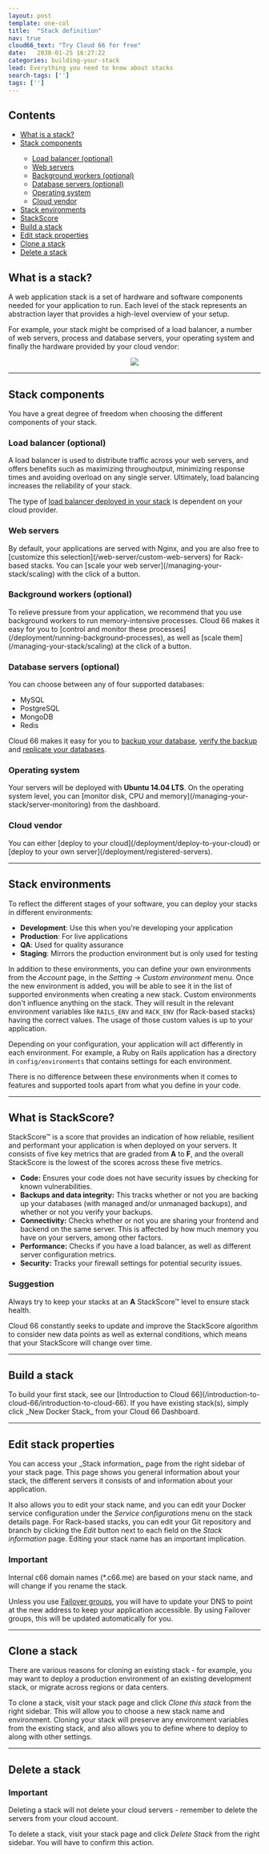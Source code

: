 ```yaml
---
layout: post
template: one-col
title:  "Stack definition"
nav: true
cloud66_text: "Try Cloud 66 for free"
date:   2038-01-25 16:27:22
categories: building-your-stack
lead: Everything you need to know about stacks
search-tags: ['']
tags: ['']
---
```


<h2>Contents</h2>
<ul class="page-toc">
	<li>
		<a href="#what">What is a stack?</a>
	</li>
	<li>
		<a href="#components">Stack components</a>
	</li>
        <ul style="margin-bottom:0em">
	        <li><a href="#lb">Load balancer (optional)</a></li>
	        <li><a href="#web">Web servers</a></li>
	        <li><a href="#background">Background workers (optional)</a></li>
	        <li><a href="#db">Database servers (optional)</a></li>
	        <li><a href="#os">Operating system</a></li>
	        <li><a href="#cloud">Cloud vendor</a></li>
        </ul>
	<li>
		<a href="#envs">Stack environments</a>
	</li>
	<li>
		<a href="#stackscore">StackScore</a>
	</li>
	<li>
		<a href="#build">Build a stack</a>
	</li>
	<li>
		<a href="#edit">Edit stack properties</a>
	</li>
	<li>
		<a href="#clone">Clone a stack</a>
	</li>
	<li>
		<a href="#delete">Delete a stack</a>
	</li>
</ul>

<h2 id="what">What is a stack?</h2>
A web application stack is a set of hardware and software components needed for your application to run. Each level of the stack represents an abstraction layer that provides a high-level overview of your setup.

For example, your stack might be comprised of a load balancer, a number of web servers, process and database servers, your operating system and finally the hardware provided by your cloud vendor:

<p align="center"><img src="http://assets.cloud66.com/help/images/rails_stack_workflow.png"></p>

<hr>

<h2 id="components">Stack components</h2>
You have a great degree of freedom when choosing the different components of your stack.

<h3 id="lb">Load balancer (optional)</h3>
A load balancer is used to distribute traffic across your web servers, and offers benefits such as maximizing throughoutput, minimizing response times and avoiding overload on any single server. Ultimately, load balancing increases the reliability of your stack.

The type of [load balancer deployed in your stack](/web-server/load-balancing) is dependent on your cloud provider.

<h3 id="web">Web servers</h3>
By default, your applications are served with Nginx, and you are also free to [customize this selection](/web-server/custom-web-servers) for Rack-based stacks. You can [scale your web server](/managing-your-stack/scaling) with the click of a button.

<h3 id="background">Background workers (optional)</h3>
To relieve pressure from your application, we recommend that you use background workers to run memory-intensive processes. Cloud 66 makes it easy for you to [control and monitor these processes](/deployment/running-background-processes), as well as [scale them](/managing-your-stack/scaling) at the click of a button.

<h3 id="db">Database servers (optional)</h3>
You can choose between any of four supported databases:

- MySQL
- PostgreSQL
- MongoDB
- Redis

Cloud 66 makes it easy for you to [backup your database](/database-management/database-backup), [verify the backup](/database-management/backup-verification) and [replicate your databases](/database-management/database-replication).

<h3 id="os">Operating system</h3>
Your servers will be deployed with <b>Ubuntu 14.04 LTS</b>. On the operating system level, you can [monitor disk, CPU and memory](/managing-your-stack/server-monitoring) from the dashboard.

<h3 id="cloud">Cloud vendor</h3>
You can either [deploy to your cloud](/deployment/deploy-to-your-cloud) or [deploy to your own server](/deployment/registered-servers).

<hr>

<h2 id="envs">Stack environments</h2>
To reflect the different stages of your software, you can deploy your stacks in different environments:

* **Development**: Use this when you're developing your application
* **Production**: For live applications
* **QA**: Used for quality assurance
* **Staging**: Mirrors the production environment but is only used for testing

In addition to these environments, you can define your own environments from the _Account_ page, in the _Setting_ -> _Custom environment_ menu. Once the new environment is added, you will be able to see it in the list of supported environments when creating a new stack. Custom environments don't influence anything on the stack. They will result in the relevant environment variables like `RAILS_ENV` and `RACK_ENV` (for Rack-based stacks) having the correct values. The usage of those custom values is up to your application.

Depending on your configuration, your application will act differently in each environment. For example, a Ruby on Rails application
has a directory in `config/environments` that contains settings for each environment.

There is no difference between these environments when it comes to features and supported tools apart from what you define in your code.
<hr>

<h2 id="stackscore">What is StackScore?</h2>
StackScore&trade; is a score that provides an indication of how reliable, resilient and performant your application is when deployed on your servers. It consists of five key metrics that are graded from <b>A</b> to <b>F</b>, and the overall StackScore is the lowest of the scores across these five metrics.

- <b>Code:</b> Ensures your code does not have security issues by checking for known vulnerabilities.
- <b>Backups and data integrity:</b> This tracks whether or not you are backing up your databases (with managed and/or unmanaged backups), and whether or not you verify your backups.
- <b>Connectivity:</b> Checks whether or not you are sharing your frontend and backend on the same server. This is affected by how much memory you have on your servers, among other factors.
- <b>Performance:</b> Checks if you have a load balancer, as well as different server configuration metrics.
- <b>Security:</b> Tracks your firewall settings for potential security issues.

<div class="notice">
	<h3>Suggestion</h3>
	<p>Always try to keep your stacks at an <b>A</b> StackScore&trade; level to ensure stack health.</p>
</div>

Cloud 66 constantly seeks to update and improve the StackScore algorithm to consider new data points as well as external conditions, which means that your StackScore will change over time.

<hr>

<h2 id="build">Build a stack</h2>
To build your first stack, see our [Introduction to Cloud 66](/introduction-to-cloud-66/introduction-to-cloud-66). If you have existing stack(s), simply click _New Docker Stack_ from your Cloud 66 Dashboard.

<hr>

<h2 id="edit">Edit stack properties</h2>
You can access your _Stack information_ page from the right sidebar of your stack page. This page shows you general information about your stack, the different servers it consists of and information about your application.

It also allows you to edit your stack name, and you can edit your Docker service configuration under the _Service configurations_ menu on the stack details page. For Rack-based stacks, you can edit your Git repository and branch by clicking the _Edit_ button next to each field on the _Stack information_ page. Editing your stack name has an important implication.

<div class="notice notice-danger notice-standalone">
		<h3>Important</h3>
		<p>Internal c66 domain names (*.c66.me) are based on your stack name, and will change if you rename the stack.</p>
</div>

Unless you use [Failover groups](/network/failover-groups), you will have to update your DNS to point at the new address to keep your application accessible. By using Failover groups, this will be updated automatically for you.

<hr>

<h2 id="clone">Clone a stack</h2>
There are various reasons for cloning an existing stack - for example, you may want to deploy a production environment of an existing development stack, or migrate across regions or data centers.

To clone a stack, visit your stack page and click _Clone this stack_ from the right sidebar. This will allow you to choose a new stack name and environment. Cloning your stack will preserve any environment variables from the existing stack, and also allows you to define where to deploy to along with other settings.

<hr>

<h2 id="delete">Delete a stack</h2>
<div class="notice notice-danger notice-standalone">
		<h3>Important</h3>
		<p>Deleting a stack will not delete your cloud servers - remember to delete the servers from your cloud account.</p>
</div>

To delete a stack, visit your stack page and click _Delete Stack_ from the right sidebar. You will have to confirm this action.